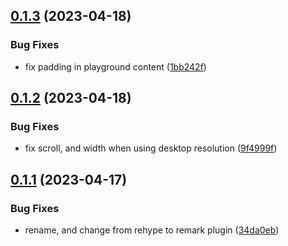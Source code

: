 ## [0.1.3](https://github.com/jucian0/playground/compare/v0.1.2...v0.1.3) (2023-04-18)


### Bug Fixes

* fix padding in playground content ([1bb242f](https://github.com/jucian0/playground/commit/1bb242f4b630688d3260448b57de9babfae9e27a))



## [0.1.2](https://github.com/jucian0/playground/compare/v0.1.1...v0.1.2) (2023-04-18)


### Bug Fixes

* fix scroll, and width when using desktop resolution ([9f4999f](https://github.com/jucian0/playground/commit/9f4999ff6fdf86ea5fd52d5ff01ff233572baf44))



## [0.1.1](https://github.com/jucian0/playground/compare/v0.1.0...v0.1.1) (2023-04-17)


### Bug Fixes

* rename, and change from rehype to remark plugin ([34da0eb](https://github.com/jucian0/playground/commit/34da0ebbe5e99ffd8e1fd85baa53897b6fc735a7))



